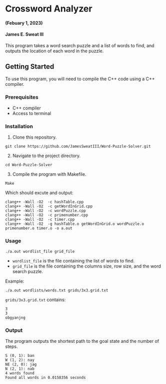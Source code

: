 # Crossword Analyzer
#### (Febuary 1, 2023)
#### James E. Sweat III

This program takes a word search puzzle and a list of words to find, and outputs the location of each word in the puzzle.

## Getting Started

To use this program, you will need to compile the C++ code using a C++ compiler.

### Prerequisites

- C++ compiler
- Access to terminal

### Installation

1. Clone this repository.

``` 
git clone https://github.com/JamesSweatIII/Word-Puzzle-Solver.git
```

2. Navigate to the project directory.

``` 
cd Word-Puzzle-Solver
```
3. Compile the program with Makefile.
``` 
Make
```
Which should excute and output:
```
clang++ -Wall -O2  -c hashTable.cpp
clang++ -Wall -O2  -c getWordInGrid.cpp
clang++ -Wall -O2  -c wordPuzzle.cpp
clang++ -Wall -O2  -c primenumber.cpp
clang++ -Wall -O2  -c timer.cpp
clang++ -Wall -O2  -g hashTable.o getWordInGrid.o wordPuzzle.o primenumber.o timer.o -o a.out
```
### Usage

```
./a.out wordlist_file grid_file
```
-  `wordlist_file` is the file containing the list of words to find. 
-  `grid_file` is the file containing the columns size, row size, and the word search puzzle.

Example:
``` 
./a.out wordlists/words.txt grids/3x3.grid.txt
```
`grids/3x3.grid.txt` contains:

``` 
3
3
obgyanjng
```

### Output

The program outputs the shortest path to the goal state and the number of steps. 

``` 
S (0, 1): ban
W (1, 2): nay
NE (2, 0): jag
N (2, 1): nab
4 words found
Found all words in 0.0158356 seconds
```

